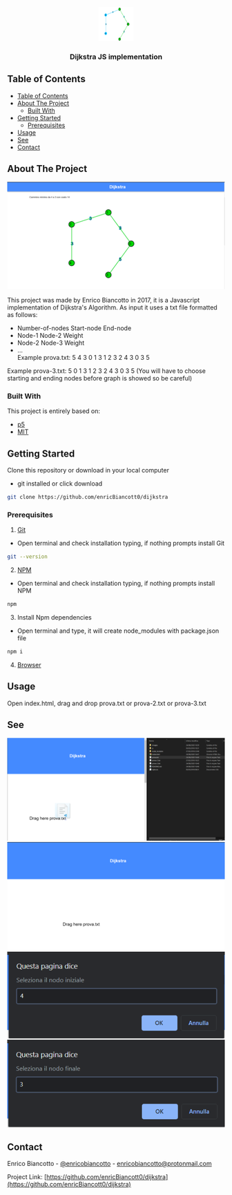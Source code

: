 <!-- PROJECT SHIELDS -->
<!--
*** I'm using markdown "reference style" links for readability.
*** Reference links are enclosed in brackets [ ] instead of parentheses ( ).
*** See the bottom of this document for the declaration of the reference variables
*** for contributors-url, forks-url, etc. This is an optional, concise syntax you may use.
*** https://www.markdownguide.org/basic-syntax/#reference-style-links
-->

<!-- PROJECT LOGO -->
<br />
<p align="center">
  <a href="https://github.com/enricBiancott0/dijkstra">
    <img src=".\images\logo.png" alt="Logo" width="80" height="80">
  </a>

  <h3 align="center">Dijkstra JS implementation</h3>

<!-- TABLE OF CONTENTS -->
## Table of Contents

- [Table of Contents](#table-of-contents)
- [About The Project](#about-the-project)
  - [Built With](#built-with)
- [Getting Started](#getting-started)
  - [Prerequisites](#prerequisites)
- [Usage](#usage)
- [See](#see)
- [Contact](#contact)

<!-- ABOUT THE PROJECT -->
## About The Project
[![Dijkstra prova.txt][dijkstra-prova]](https://github.com/enricBiancott0/dijkstra)

This project was made by Enrico Biancotto in 2017, it is a Javascript implementation of Dijkstra's Algorithm.
As input it uses a txt file formatted as follows:
* Number-of-nodes Start-node End-node
* Node-1 Node-2 Weight
* Node-2 Node-3 Weight
* ...  
Example prova.txt:
5 4 3
0 1 3
1 2 3
2 4 3
0 3 5

Example prova-3.txt:
5
0 1 3
1 2 3
2 4 3
0 3 5
(You will have to choose starting and ending nodes before graph is showed so be careful)

### Built With

This project is entirely based on: 
* [p5](https://p5js.org/)
* [MIT](https://www.youtube.com/watch?v=2E7MmKv0Y24)


<!-- GETTING STARTED -->
## Getting Started

Clone this repository or download in your local computer
* git installed or click download
```sh
git clone https://github.com/enricBiancott0/dijkstra
```

### Prerequisites

1. [Git](https://git-scm.com/book/en/v2/Getting-Started-Installing-Git)
* Open terminal and check installation typing, if nothing prompts install Git
```sh
git --version
```
2. [NPM](https://www.npmjs.com/)
* Open terminal and check installation typing, if nothing prompts install NPM
```sh
npm
```
3. Install Npm dependencies
* Open terminal and type, it will create node_modules with package.json file
```sh
npm i
```
4. [Browser](https://www.techradar.com/best/browser)

<!-- USAGE EXAMPLES -->
## Usage

Open index.html, drag and drop prova.txt or prova-2.txt or prova-3.txt
## See
[![Dijkstra prova.txt][drag-drop]](https://github.com/enricBiancott0/dijkstra)
[![Home Page Screen Shot][home-screen]](https://github.com/enricBiancott0/dijkstra)
[![Select start node][start-node]](https://github.com/enricBiancott0/verifica)
[![Select end node][end-node]](https://github.com/enricBiancott0/dijkstra)


<!-- CONTACT -->
## Contact

Enrico Biancotto - [@enricobiancotto](https://instagram.com/enricobiancotto) - enricobiancotto@protonmail.com

Project Link: [https://github.com/enricBiancott0/dijkstra](https://github.com/enricBiancott0/dijkstra)

<!-- MARKDOWN LINKS & IMAGES -->
[start-node]: images/startNode.png
[end-node]: images/endNode.png
[dijkstra-prova]: images/dijkstraProva.png
[dijkstra-complicated]: images/dijkstraComplicated.png
[drag-drop]: images/drag.png
[home-screen]: images/home.png
